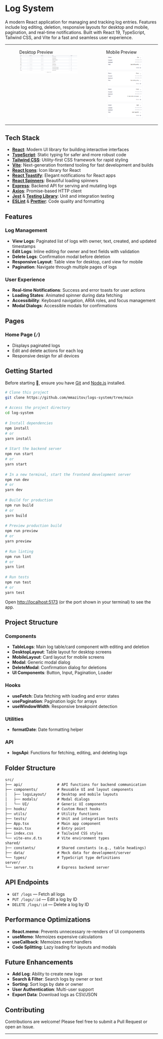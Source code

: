 # Log System

A modern React application for managing and tracking log entries. Features include log editing, deletion, responsive layouts for desktop and mobile, pagination, and real-time notifications. Built with React 19, TypeScript, Tailwind CSS, and Vite for a fast and seamless user experience.
<table>
  <tr>
    <td valign="top">
			<figure>
				<figcaption>Desktop Preview</figcaption>
				<img src="./src/assets/preview-desktop.png" />
			</figure>
		</td>
		<td valign="top">
			<figure>
				<figcaption>Mobile Preview</figcaption>
				<img src="./src/assets/preview-mobile.png" />
			</figure>
		</td>
</table>

## Tech Stack

- **[React](https://react.dev/)**: Modern UI library for building interactive interfaces
- **[TypeScript](https://www.typescriptlang.org/)**: Static typing for safer and more robust code
- **[Tailwind CSS](https://tailwindcss.com/)**: Utility-first CSS framework for rapid styling
- **[Vite](https://vite.dev/)**: Next-generation frontend tooling for fast development and builds
- **[React Icons](https://react-icons.github.io/react-icons/)**: Icon library for React
- **[React Toastify](https://fkhadra.github.io/react-toastify/)**: Elegant notifications for React apps
- **[React Spinners](https://www.davidhu.io/react-spinners/)**: Beautiful loading spinners
- **[Express](https://expressjs.com/)**: Backend API for serving and mutating logs
- **[Axios](https://axios-http.com/)**: Promise-based HTTP client
- **[Jest](https://jestjs.io/)** & **[Testing Library](https://testing-library.com/)**: Unit and integration testing
- **[ESLint](https://eslint.org/)** & **[Prettier](https://prettier.io/)**: Code quality and formatting

## Features

### Log Management
- **View Logs**: Paginated list of logs with owner, text, created, and updated timestamps
- **Edit Logs**: Inline editing for owner and text fields with validation
- **Delete Logs**: Confirmation modal before deletion
- **Responsive Layout**: Table view for desktop, card view for mobile
- **Pagination**: Navigate through multiple pages of logs

### User Experience
- **Real-time Notifications**: Success and error toasts for user actions
- **Loading States**: Animated spinner during data fetching
- **Accessibility**: Keyboard navigation, ARIA roles, and focus management
- **Modal Dialogs**: Accessible modals for confirmations

## Pages

### Home Page (`/`)
- Displays paginated logs
- Edit and delete actions for each log
- Responsive design for all devices

## Getting Started

Before starting 🏁, ensure you have [Git](https://git-scm.com) and [Node.js](https://nodejs.org/en/) installed.

```bash
# Clone this project
git clone https://github.com/mmazitov/logs-system/tree/main

# Access the project directory
cd log-system

# Install dependencies
npm install
# or
yarn install

# Start the backend server
npm run start
# or
yarn start

# In a new terminal, start the frontend development server
npm run dev
# or
yarn dev

# Build for production
npm run build
# or
yarn build

# Preview production build
npm run preview
# or
yarn preview

# Run linting
npm run lint
# or
yarn lint

# Run tests
npm run test
# or
yarn test
```

Open [http://localhost:5173](http://localhost:5173) (or the port shown in your terminal) to see the app.

## Project Structure

### Components
- **TableLogs**: Main log table/card component with editing and deletion
- **DesktopLayout**: Table layout for desktop screens
- **MobileLayout**: Card layout for mobile screens
- **Modal**: Generic modal dialog
- **DeleteModal**: Confirmation dialog for deletions
- **UI Components**: Button, Input, Pagination, Loader

### Hooks
- **useFetch**: Data fetching with loading and error states
- **usePagination**: Pagination logic for arrays
- **useWindowWidth**: Responsive breakpoint detection

### Utilities
- **formatDate**: Date formatting helper

### API
- **logsApi**: Functions for fetching, editing, and deleting logs

## Folder Structure

```
src/
├── api/                # API functions for backend communication
├── components/         # Reusable UI and layout components
│   ├── logsLayout/     # Desktop and mobile layouts
│   ├── modals/         # Modal dialogs
│   └── UI/             # Generic UI components
├── hooks/              # Custom React hooks
├── utils/              # Utility functions
├── tests/              # Unit and integration tests
├── App.tsx             # Main app component
├── main.tsx            # Entry point
├── index.css           # Tailwind CSS styles
└── vite-env.d.ts       # Vite environment types
shared/
├── constants/          # Shared constants (e.g., table headings)
├── data/               # Mock data for development/server
└── types/              # TypeScript type definitions
server/
└── server.ts           # Express backend server
```

## API Endpoints

- `GET /logs` — Fetch all logs
- `PUT /logs/:id` — Edit a log by ID
- `DELETE /logs/:id` — Delete a log by ID

## Performance Optimizations

- **React.memo**: Prevents unnecessary re-renders of UI components
- **useMemo**: Memoizes expensive calculations
- **useCallback**: Memoizes event handlers
- **Code Splitting**: Lazy loading for layouts and modals

## Future Enhancements

- **Add Log**: Ability to create new logs
- **Search & Filter**: Search logs by owner or text
- **Sorting**: Sort logs by date or owner
- **User Authentication**: Multi-user support
- **Export Data**: Download logs as CSV/JSON

## Contributing

Contributions are welcome! Please feel free to submit a Pull Request or open an Issue.

---
